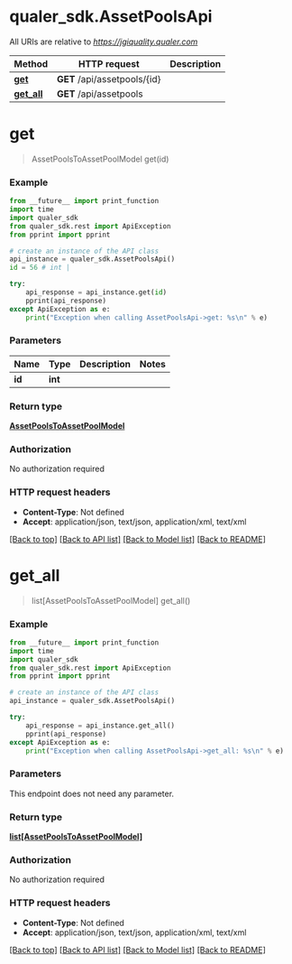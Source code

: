 # qualer_sdk.AssetPoolsApi

All URIs are relative to *https://jgiquality.qualer.com*

Method | HTTP request | Description
------------- | ------------- | -------------
[**get**](AssetPoolsApi.md#get) | **GET** /api/assetpools/{id} | 
[**get_all**](AssetPoolsApi.md#get_all) | **GET** /api/assetpools | 


# **get**
> AssetPoolsToAssetPoolModel get(id)



### Example
```python
from __future__ import print_function
import time
import qualer_sdk
from qualer_sdk.rest import ApiException
from pprint import pprint

# create an instance of the API class
api_instance = qualer_sdk.AssetPoolsApi()
id = 56 # int | 

try:
    api_response = api_instance.get(id)
    pprint(api_response)
except ApiException as e:
    print("Exception when calling AssetPoolsApi->get: %s\n" % e)
```

### Parameters

Name | Type | Description  | Notes
------------- | ------------- | ------------- | -------------
 **id** | **int**|  | 

### Return type

[**AssetPoolsToAssetPoolModel**](AssetPoolsToAssetPoolModel.md)

### Authorization

No authorization required

### HTTP request headers

 - **Content-Type**: Not defined
 - **Accept**: application/json, text/json, application/xml, text/xml

[[Back to top]](#) [[Back to API list]](../README.md#documentation-for-api-endpoints) [[Back to Model list]](../README.md#documentation-for-models) [[Back to README]](../README.md)

# **get_all**
> list[AssetPoolsToAssetPoolModel] get_all()



### Example
```python
from __future__ import print_function
import time
import qualer_sdk
from qualer_sdk.rest import ApiException
from pprint import pprint

# create an instance of the API class
api_instance = qualer_sdk.AssetPoolsApi()

try:
    api_response = api_instance.get_all()
    pprint(api_response)
except ApiException as e:
    print("Exception when calling AssetPoolsApi->get_all: %s\n" % e)
```

### Parameters
This endpoint does not need any parameter.

### Return type

[**list[AssetPoolsToAssetPoolModel]**](AssetPoolsToAssetPoolModel.md)

### Authorization

No authorization required

### HTTP request headers

 - **Content-Type**: Not defined
 - **Accept**: application/json, text/json, application/xml, text/xml

[[Back to top]](#) [[Back to API list]](../README.md#documentation-for-api-endpoints) [[Back to Model list]](../README.md#documentation-for-models) [[Back to README]](../README.md)

